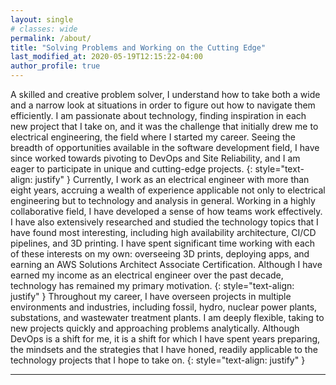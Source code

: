 ```yaml
---
layout: single
# classes: wide
permalink: /about/
title: "Solving Problems and Working on the Cutting Edge"
last_modified_at: 2020-05-19T12:15:22-04:00
author_profile: true
---
```

  
A skilled and creative problem solver, I understand how to take both a wide and a narrow look at situations in order to figure out how to navigate them efficiently. I am passionate about technology, finding inspiration in each new project that I take on, and it was the challenge that initially drew me to electrical engineering, the field where I started my career. Seeing the breadth of opportunities available in the software development field, I have since worked towards pivoting to DevOps and Site Reliability, and I am eager to participate in unique and cutting-edge projects.
{: style="text-align: justify" } 
Currently, I work as an electrical engineer with more than eight years, accruing a wealth of experience applicable not only to electrical engineering but to technology and analysis in general. Working in a highly collaborative field, I have developed a sense of how teams work effectively. I have also extensively researched and studied the technology topics that I have found most interesting, including high availability architecture, CI/CD pipelines, and 3D printing. I have spent significant time working with each of these interests on my own: overseeing 3D prints, deploying apps, and earning an AWS Solutions Architect Associate Certification. Although I have earned my income as an electrical engineer over the past decade, technology has remained my primary motivation.
{: style="text-align: justify" } 
Throughout my career, I have overseen projects in multiple environments and industries, including fossil, hydro, nuclear power plants, substations, and wastewater treatment plants. I am deeply flexible, taking to new projects quickly and approaching problems analytically. Although DevOps is a shift for me, it is a shift for which I have spent years preparing, the mindsets and the strategies that I have honed, readily applicable to the technology projects that I hope to take on. 
{: style="text-align: justify" } 
<!-- In general, organize and categorize your purposes  -->
<!-- This language is very software dev/web dev orientated. Use language that focuses on devops priorities and core values -->
<!-- A skilled and creative problem solver, Scott understands how to take both a wide and a narrow look at situations in order to figure out how to navigate them efficiently. He is passionate about technology, finding inspiration in each new project that he takes on, and it was the challenge that initially drew him to electrical engineering, the field where he started his career. Seeing the breadth of opportunities available in the software development field, he has since pivoted to DevOps, and he is eager to participate in unique and cutting-edge projects.

Previously, Scott worked as an electrical engineer for more than eight years, accruing a wealth of experience applicable not only to electrical engineering but to technology and analysis in general. Working in close proximity to the technology field, he has developed a sense of how DevOps teams work effectively. He has also extensively researched and studied the technology topics that interest him most, including high availability architecture, virtual reality, and 3D printing. He has spent significant time working with each of these technologies on his own: overseeing 3D prints, testing out VR systems, and earning his AWS Solutions Architect Associate Certification. Although he has earned his income as an electrical engineer over the past decade, technology has remained his primary motivation.

Scott discovered he had a passion for technology and computers at a very young age. Together with his father, a systems engineer, they would ping each other over LAN network and talk to each other in the same house this way.  -->

<!-- Add note about how engineering is an art -->


<!-- This is too specificically personal. Aim towards purposeful examples -->
<!-- Scott discovered his passion for technology and computers when he was a young boy. His father is an engineer as well, and he taught Scott to follow his natural interests. All throughout his adolescence, Scott was never short on educational toys, lab equipment, and science books, which his family provided to him, encouraging him to continue learning and practicing his skills as a researcher and problem solver. As supportive as they were, of course, there was some friction over the long hours he would spend on the one computer in the house, making it hard for anyone else to get computer time of their own. Always someone who goes looking for ways forward, Scott built a computer system of his own, sourcing the parts himself.

Programming, web development, robotics, math: these were Scott's obsessions during middle school and high school. Data interpretation and critical thinking came naturally to him, and that and his extreme curiosity led him to immerse himself in his STEM education even further.

In his career, Scott has overseen projects in multiple environments, including fossil, hydro, nuclear power plants, substations, and wastewater treatment plants. He is deeply flexible, taking to new projects quickly and approaching problems analytically. Although DevOps is a shift for him, it is a shift for which he has spent years preparing, the mindsets and the strategies that he has honed readily applicable to the technology projects that he hopes to take on.

A graduate of Stevens Institute of Technology, Scott earned his Bachelor's Degree in Electrical Engineering. In his free time, he enjoys playing the piano. -->

---
